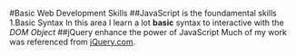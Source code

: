 #Basic Web Development Skills
##JavaScript is the foundamental skills
1.Basic Syntax
In this area I learn a lot **basic** syntax to interactive with the *DOM Object*
##jQuery enhance the power of JavaScript
Much of my work was referenced from [jQuery.com](http://jquery.com).
